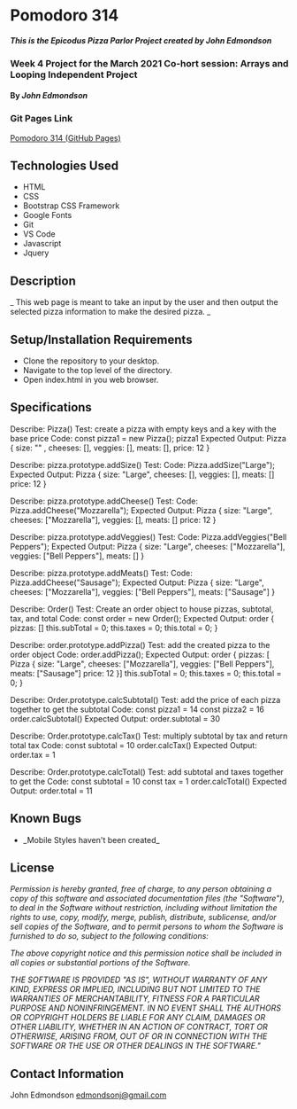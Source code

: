 # Pomodoro 314

#### _This is the Epicodus Pizza Parlor Project created by John Edmondson_

### Week 4 Project for the March 2021 Co-hort session: Arrays and Looping Independent Project

#### By _**John Edmondson**_

### Git Pages Link

[Pomodoro 314 (GitHub Pages)](http://basicjohn.github.io/pizza-parlor)

## Technologies Used

- HTML
- CSS
- Bootstrap CSS Framework
- Google Fonts
- Git
- VS Code
- Javascript
- Jquery

## Description

\_ This web page is meant to take an input by the user and then output the selected pizza information to make the desired pizza. \_

## Setup/Installation Requirements

- Clone the repository to your desktop.
- Navigate to the top level of the directory.
- Open index.html in you web browser.

## Specifications

Describe: Pizza()
Test: create a pizza with empty keys and a key with the base price
Code:
const pizza1 = new Pizza();
pizza1
Expected Output:
Pizza {
size: "" ,
cheeses: [],
veggies: [],
meats: [],
price: 12
}

Describe: pizza.prototype.addSize()
Test:
Code: Pizza.addSize("Large");
Expected Output:
Pizza {
size: "Large",
cheeses: [],
veggies: [],
meats: []
price: 12
}

Describe: pizza.prototype.addCheese()
Test:
Code: Pizza.addCheese("Mozzarella");
Expected Output: Pizza {
size: "Large",
cheeses: ["Mozzarella"],
veggies: [],
meats: []
price: 12
}

Describe: pizza.prototype.addVeggies()
Test:
Code: Pizza.addVeggies("Bell Peppers");
Expected Output: Pizza {
size: "Large",
cheeses: ["Mozzarella"],
veggies: ["Bell Peppers"],
meats: []
}

Describe: pizza.prototype.addMeats()
Test:
Code: Pizza.addCheese("Sausage");
Expected Output:
Pizza {
size: "Large",
cheeses: ["Mozzarella"],
veggies: ["Bell Peppers"],
meats: ["Sausage"]
}

Describe: Order()
Test: Create an order object to house pizzas, subtotal, tax, and total
Code:
const order = new Order();
Expected Output:
order {
pizzas: []
this.subTotal = 0;
this.taxes = 0;
this.total = 0;
}

Describe: order.prototype.addPizza()
Test: add the created pizza to the order object
Code:
order.addPizza();
Expected Output:
order {
pizzas: [
Pizza {
size: "Large",
cheeses: ["Mozzarella"],
veggies: ["Bell Peppers"],
meats: ["Sausage"]
price: 12
}]
this.subTotal = 0;
this.taxes = 0;
this.total = 0;
}

Describe: Order.prototype.calcSubtotal()
Test: add the price of each pizza together to get the subtotal
Code:
const pizza1 = 14
const pizza2 = 16
order.calcSubtotal()
Expected Output:
order.subtotal = 30

Describe: Order.prototype.calcTax()
Test: multiply subtotal by tax and return total tax
Code:
const subtotal = 10
order.calcTax()
Expected Output:
order.tax = 1

Describe: Order.prototype.calcTotal()
Test: add subtotal and taxes together to get the
Code:
const subtotal = 10
const tax = 1
order.calcTotal()
Expected Output:
order.total = 11

## Known Bugs

- \_Mobile Styles haven't been created\_

## License

_Permission is hereby granted, free of charge, to any person obtaining a copy of this software and associated documentation files (the "Software"), to deal in the Software without restriction, including without limitation the rights to use, copy, modify, merge, publish, distribute, sublicense, and/or sell copies of the Software, and to permit persons to whom the Software is furnished to do so, subject to the following conditions:_

_The above copyright notice and this permission notice shall be included in all copies or substantial portions of the Software._

_THE SOFTWARE IS PROVIDED "AS IS", WITHOUT WARRANTY OF ANY KIND, EXPRESS OR IMPLIED, INCLUDING BUT NOT LIMITED TO THE WARRANTIES OF MERCHANTABILITY, FITNESS FOR A PARTICULAR PURPOSE AND NONINFRINGEMENT. IN NO EVENT SHALL THE AUTHORS OR COPYRIGHT HOLDERS BE LIABLE FOR ANY CLAIM, DAMAGES OR OTHER LIABILITY, WHETHER IN AN ACTION OF CONTRACT, TORT OR OTHERWISE, ARISING FROM, OUT OF OR IN CONNECTION WITH THE SOFTWARE OR THE USE OR OTHER DEALINGS IN THE SOFTWARE."_

## Contact Information

John Edmondson edmondsonj@gmail.com
